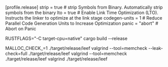 [profile.release]
strip = true # strip Symbols from Binary. Automatically strip symbols from the binary
lto = true # Enable Link Time Optimization (LTO). Instructs the linker to optimize at the link stage
codegen-units = 1 # Reduce Parallel Code Generation Units to Increase Optimization
panic = "abort" # Abort on Panic

RUSTFLAGS="-C target-cpu=native" cargo build --release

MALLOC_CHECK_=1 ./target/release/leef
valgrind --tool=memcheck --leak-check=full ./target/release/leef 
valgrind --tool=memcheck ./target/release/leef
valgrind ./target/release/leef
